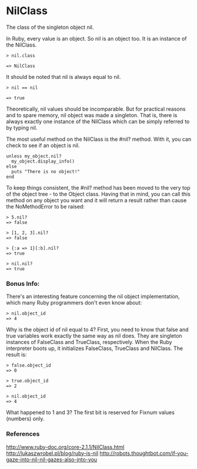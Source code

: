 # NilClass

The class of the singleton object nil.

In Ruby, every value is an object. So nil is an object too. It is an instance of the NilClass.
~~~
> nil.class

=> NilClass
~~~
It should be noted that nil is always equal to nil.
~~~
> nil == nil

=> true
~~~
Theoretically, nil values should be incomparable.
But for practical reasons and to spare memory, nil object was made a singleton.
That is, there is always exactly one instance of the NilClass which can be simply referred to by typing nil.


The most useful method on the NilClass is the #nil? method. With it, you can check
to see if an object is nil.

~~~
unless my_object.nil?
  my_object.display_info()
else
  puts "There is no object!"
end
~~~

To keep things consistent, the #nil? method has been moved to the very top of the
object tree - to the Object class. Having that in mind, you can call this method
on any object you want and it will return a result rather than cause the NoMethodError to be raised:

~~~
> 5.nil?
=> false

> [1, 2, 3].nil?
=> false

> {:a => 1}[:b].nil?
=> true

> nil.nil?
=> true
~~~
### Bonus Info:
There's an interesting feature concerning the nil object implementation,
which many Ruby programmers don't even know about:
~~~
> nil.object_id
=> 4
~~~
Why is the object id of nil equal to 4? First, you need to know that false and
true variables work exactly the same way as nil does. They are singleton instances
of FalseClass and TrueClass, respectively. When the Ruby interpreter boots up,
it initializes FalseClass, TrueClass and NilClass. The result is:
~~~
> false.object_id
=> 0
 
> true.object_id
=> 2
 
> nil.object_id
=> 4
~~~
What happened to 1 and 3? The first bit is reserved for Fixnum values (numbers) only.
### References
http://www.ruby-doc.org/core-2.1.1/NilClass.html
http://lukaszwrobel.pl/blog/ruby-is-nil
http://robots.thoughtbot.com/if-you-gaze-into-nil-nil-gazes-also-into-you
